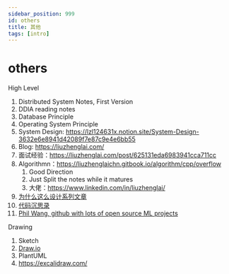 ```yaml
---
sidebar_position: 999
id: others
title: 其他
tags: [intro]
---
```


# others

High Level

1. Distributed System Notes, First Version
2. DDIA reading notes
3. Database Principle
4. Operating System Principle
5. System Design: https://lzl124631x.notion.site/System-Design-3632e6e8941d42089f7e87c9e4e6bb55
6. Blog: https://liuzhenglai.com/
7. 面试经验：https://liuzhenglai.com/post/625131eda6983941cca711cc
8. Algorithmn：https://liuzhenglaichn.gitbook.io/algorithm/cpp/overflow
   1. Good Direction
   2. Just Split the notes while it matures
   3. 大佬：https://www.linkedin.com/in/liuzhenglai/
9. [为什么这么设计系列文章](https://draveness.me/whys-the-design/)
10. [代码沉思录](https://draveness.me/whys-the-design/)
11. [Phil Wang, github with lots of open source ML projects](https://github.com/lucidrains)



Drawing

1. Sketch
2. [Draw.io](http://Draw.io)
3. PlantUML
4. https://excalidraw.com/